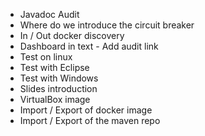 

* Javadoc Audit
* Where do we introduce the circuit breaker
* In / Out docker discovery
* Dashboard in text - Add audit link
* Test on linux
* Test with Eclipse
* Test with Windows
* Slides introduction
* VirtualBox image
* Import / Export of docker image
* Import / Export of the maven repo